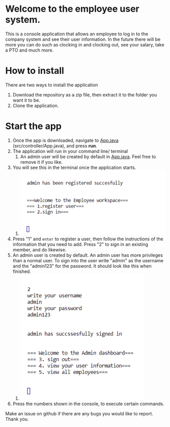 # Welcome to the employee user system.
This is a console application that allows an employee to log in to the company system and see their user information. In the future there will be more you can do such as clocking in and clocking out, see your salary, take a PTO and much more.
 
# How to install
There are two ways to install the application
  1. Download the repository as a zip file, then extract it to the folder you want it to be.
  2. Clone the application.  
   
# Start the app
  1. Once the app is downloaded, navigate to [App.java](src/controller/App.java) (src/controller/App.java), and press **run**.
  2. The application will run in your command line/ terminal
     1. An admin user will be created by default in [App.java](src/controller/App.java). Feel free to remove it if you like.
  3. You will see this in the terminal once the application starts.
     1. ![start application](images/startApplication.png)
  4. Press "1" and `enter` to register a user, then follow the instructions of the information that you need to add. Press "2" to sign in an existing member, and do likewise.
  5. An admin user is created by default. An admin user has more privileges than a normal user. To sign into the user write "admin" as the username and the "admin123" for the password. It should look like this when finished.
     1. ![admin dashboard](images/adminDahsboard.png)
  6. Press the numbers shown in the console, to execute certain commands.
 
  Make an issue on github if there are any bugs you would like to report. Thank you.
